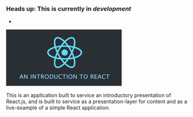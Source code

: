### Heads up: This is currently in *development*
-

<img src="src/app/assets/react_hero.jpg" alt="An Introduction to React" style="width: 315px;"/>

This is an application built to service an introductory presentation of React.js, and is built to service as a presentation-layer for content and as a live-example of a simple React application. 